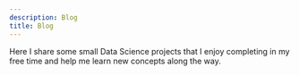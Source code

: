 ```yaml
---
description: Blog
title: Blog
---
```


Here I share some small Data Science projects that I enjoy completing in my free time and help me learn new concepts along the way.
